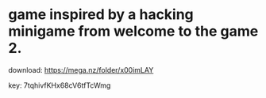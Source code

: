 # game inspired by a hacking minigame from welcome to the game 2.

download: https://mega.nz/folder/x00imLAY


key: 7tqhivfKHx68cV6tfTcWmg
